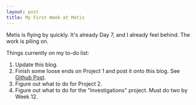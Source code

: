 ```yaml
---
layout: post
title: My First Week at Metis
---
```


Metis is flying by quickly. It's already Day 7, and I already feel behind. The work is piling on.

Things currently on my to-do list:

1. Update this blog.
2. Finish some loose ends on Project 1 and post it onto this blog. See [Github Post](https://github.com/metis-sf-spring-2019-project-1/MTA_Data_Analysis).
3. Figure out what to do for Project 2.
4. Figure out what to do for the "Investigations" project. Must do two by Week 12.

